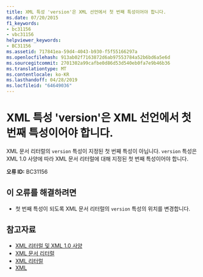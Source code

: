 ```yaml
---
title: XML 특성 'version'은 XML 선언에서 첫 번째 특성이어야 합니다.
ms.date: 07/20/2015
f1_keywords:
- bc31156
- vbc31156
helpviewer_keywords:
- BC31156
ms.assetid: 717841ea-59d4-4043-b930-f5f55166297a
ms.openlocfilehash: 913ab02f7163872d6ab97553784a52b6bd6a5e6d
ms.sourcegitcommit: 2701302a99cafbe0d86d53d540eb0fa7e9b46b36
ms.translationtype: MT
ms.contentlocale: ko-KR
ms.lasthandoff: 04/28/2019
ms.locfileid: "64649036"
---
```

# <a name="xml-attribute-version-must-be-the-first-attribute-in-xml-declaration"></a>XML 특성 'version'은 XML 선언에서 첫 번째 특성이어야 합니다.
XML 문서 리터럴의 `version` 특성이 지정된 첫 번째 특성이 아닙니다. `version` 특성은 XML 1.0 사양에 따라 XML 문서 리터럴에 대해 지정된 첫 번째 특성이어야 합니다.  
  
 **오류 ID:** BC31156  
  
## <a name="to-correct-this-error"></a>이 오류를 해결하려면  
  
- 첫 번째 특성이 되도록 XML 문서 리터럴의 `version` 특성의 위치를 변경합니다.  
  
## <a name="see-also"></a>참고자료

- [XML 리터럴 및 XML 1.0 사양](../../visual-basic/programming-guide/language-features/xml/xml-literals-and-the-xml-1-0-specification.md)
- [XML 문서 리터럴](../../visual-basic/language-reference/xml-literals/xml-document-literal.md)
- [XML 리터럴](../../visual-basic/language-reference/xml-literals/index.md)
- [XML](../../visual-basic/programming-guide/language-features/xml/index.md)
